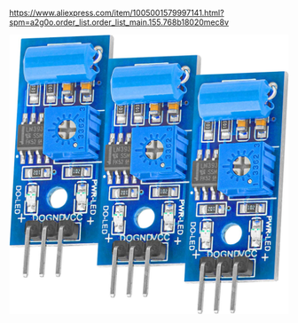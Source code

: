https://www.aliexpress.com/item/1005001579997141.html?spm=a2g0o.order_list.order_list_main.155.768b18020mec8v

![](../../img/81rqQHizMCL._SL1500_.jpg)